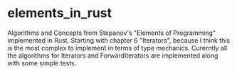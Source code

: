 # elements_in_rust
Algorithms and Concepts from Stepanov's "Elements of Programming" implemented in Rust. Starting with chapter 6 "Iterators", because I think this is the most complex to implement in terms of type mechanics. Curerntly all the algorithms for Iterators and ForwardIterators are implemented along with some simple tests.

